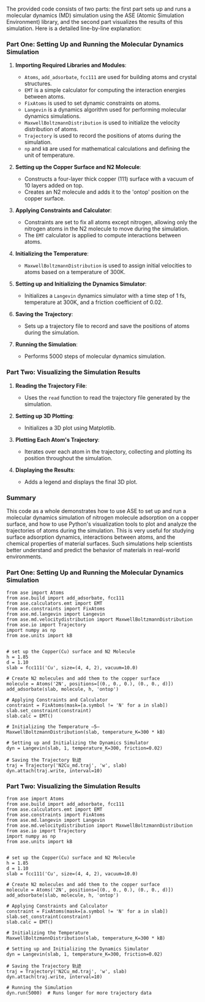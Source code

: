 The provided code consists of two parts: the first part sets up and runs a molecular dynamics (MD) simulation using the ASE (Atomic Simulation Environment) library, and the second part visualizes the results of this simulation. Here is a detailed line-by-line explanation:

### Part One: Setting Up and Running the Molecular Dynamics Simulation

1. **Importing Required Libraries and Modules**:
   - `Atoms`, `add_adsorbate`, `fcc111` are used for building atoms and crystal structures.
   - `EMT` is a simple calculator for computing the interaction energies between atoms.
   - `FixAtoms` is used to set dynamic constraints on atoms.
   - `Langevin` is a dynamics algorithm used for performing molecular dynamics simulations.
   - `MaxwellBoltzmannDistribution` is used to initialize the velocity distribution of atoms.
   - `Trajectory` is used to record the positions of atoms during the simulation.
   - `np` and `kB` are used for mathematical calculations and defining the unit of temperature.

2. **Setting up the Copper Surface and N2 Molecule**:
   - Constructs a four-layer thick copper (111) surface with a vacuum of 10 layers added on top.
   - Creates an N2 molecule and adds it to the 'ontop' position on the copper surface.

3. **Applying Constraints and Calculator**:
   - Constraints are set to fix all atoms except nitrogen, allowing only the nitrogen atoms in the N2 molecule to move during the simulation.
   - The `EMT` calculator is applied to compute interactions between atoms.

4. **Initializing the Temperature**:
   - `MaxwellBoltzmannDistribution` is used to assign initial velocities to atoms based on a temperature of 300K.

5. **Setting up and Initializing the Dynamics Simulator**:
   - Initializes a `Langevin` dynamics simulator with a time step of 1 fs, temperature at 300K, and a friction coefficient of 0.02.

6. **Saving the Trajectory**:
   - Sets up a trajectory file to record and save the positions of atoms during the simulation.

7. **Running the Simulation**:
   - Performs 5000 steps of molecular dynamics simulation.

### Part Two: Visualizing the Simulation Results

1. **Reading the Trajectory File**:
   - Uses the `read` function to read the trajectory file generated by the simulation.

2. **Setting up 3D Plotting**:
   - Initializes a 3D plot using Matplotlib.

3. **Plotting Each Atom's Trajectory**:
   - Iterates over each atom in the trajectory, collecting and plotting its position throughout the simulation.

4. **Displaying the Results**:
   - Adds a legend and displays the final 3D plot.

### Summary
This code as a whole demonstrates how to use ASE to set up and run a molecular dynamics simulation of nitrogen molecule adsorption on a copper surface, and how to use Python's visualization tools to plot and analyze the trajectories of atoms during the simulation. This is very useful for studying surface adsorption dynamics, interactions between atoms, and the chemical properties of material surfaces. Such simulations help scientists better understand and predict the behavior of materials in real-world environments.

### Part One: Setting Up and Running the Molecular Dynamics Simulation
```
from ase import Atoms
from ase.build import add_adsorbate, fcc111
from ase.calculators.emt import EMT
from ase.constraints import FixAtoms
from ase.md.langevin import Langevin
from ase.md.velocitydistribution import MaxwellBoltzmannDistribution
from ase.io import Trajectory
import numpy as np
from ase.units import kB


# set up the Copper(Cu) surface and N2 Molecule
h = 1.85
d = 1.10
slab = fcc111('Cu', size=(4, 4, 2), vacuum=10.0)

# Create N2 molecules and add them to the copper surface
molecule = Atoms('2N', positions=[(0., 0., 0.), (0., 0., d)])
add_adsorbate(slab, molecule, h, 'ontop')

# Applying Constraints and Calculator
constraint = FixAtoms(mask=[a.symbol != 'N' for a in slab])
slab.set_constraint(constraint)
slab.calc = EMT()

# Initializing the Temperature —5—
MaxwellBoltzmannDistribution(slab, temperature_K=300 * kB)

# Setting up and Initializing the Dynamics Simulator
dyn = Langevin(slab, 1, temperature_K=300, friction=0.02)

# Saving the Trajectory 轨迹
traj = Trajectory('N2Cu_md.traj', 'w', slab)
dyn.attach(traj.write, interval=10)
```

### Part Two: Visualizing the Simulation Results
```
from ase import Atoms
from ase.build import add_adsorbate, fcc111
from ase.calculators.emt import EMT
from ase.constraints import FixAtoms
from ase.md.langevin import Langevin
from ase.md.velocitydistribution import MaxwellBoltzmannDistribution
from ase.io import Trajectory
import numpy as np
from ase.units import kB


# set up the Copper(Cu) surface and N2 Molecule
h = 1.85
d = 1.10
slab = fcc111('Cu', size=(4, 4, 2), vacuum=10.0)

# Create N2 molecules and add them to the copper surface
molecule = Atoms('2N', positions=[(0., 0., 0.), (0., 0., d)])
add_adsorbate(slab, molecule, h, 'ontop')

# Applying Constraints and Calculator
constraint = FixAtoms(mask=[a.symbol != 'N' for a in slab])
slab.set_constraint(constraint)
slab.calc = EMT()

# Initializing the Temperature
MaxwellBoltzmannDistribution(slab, temperature_K=300 * kB)

# Setting up and Initializing the Dynamics Simulator
dyn = Langevin(slab, 1, temperature_K=300, friction=0.02)

# Saving the Trajectory 轨迹
traj = Trajectory('N2Cu_md.traj', 'w', slab)
dyn.attach(traj.write, interval=10)

# Running the Simulation
dyn.run(5000)  # Runs longer for more trajectory data
```
